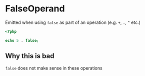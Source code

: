 # FalseOperand

Emitted when using `false` as part of an operation (e.g. `+`, `.`, `^` etc.)

```php
<?php

echo 5 . false; 
```

## Why this is bad

`false` does not make sense in these operations
